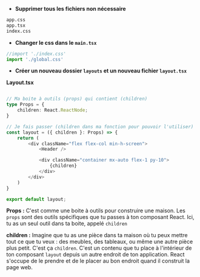 
- **Supprimer tous les fichiers non nécessaire**
```md
app.css
app.tsx
index.css
```

- **Changer le css dans le `main.tsx`**
```ts
//import './index.css' 
import './global.css'
```

- **Créer un nouveau dossier `layouts` et un nouveau fichier `layout.tsx`** 

**Layout.tsx**
```ts

// Ma boite à outils (props) qui contient (children)
type Props = {
    children: React.ReactNode;
}

// Je fais passer (children dans ma fonction pour pouvoir l'utiliser)
const layout = ({ children }: Props) => {
    return (
        <div className="flex flex-col min-h-screen">
            <Header />

            <div className="container mx-auto flex-1 py-10">
                {children}
            </div>
        </div>
    )
}

export default layout;
```


**Props :**
	C'est comme une boite à outils pour construire une maison. 
	Les `props` sont des outils spécifiques que tu passes à ton composant React. 
	Ici, tu as un seul outil dans ta boite, appelé `children`

**children :**
	Imagine que tu as une pièce dans ta maison où tu peux mettre tout ce que tu veux : des meubles, des tableaux, ou même une autre pièce plus petit. C'est ça `children`. C'est un contenu que tu place à l'intérieur de ton composant `layout` depuis un autre endroit de ton application. React s'occupe de le prendre et de le placer au bon endroit quand il construit la page web.
